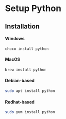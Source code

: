 # Setup Python

## Installation

#### Windows

```PS
choco install python
```

#### MacOS

```bash
brew install python
```

#### Debian-based

```bash
sudo apt install python
```

#### Redhat-based

```bash
sudo yum install python
```
